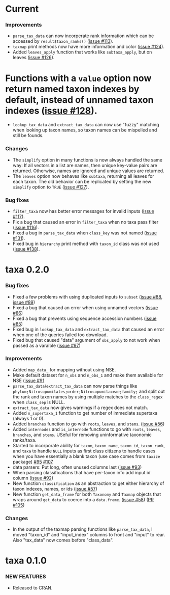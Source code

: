Current
=======

### Improvements

* `parse_tax_data` can now incorperate rank information which can be accessed by `result$taxon_ranks()` ([issue #113](https://github.com/ropensci/taxa/issues/113)).
* `taxmap` print methods now have more information and color ([issue #124](https://github.com/ropensci/taxa/issues/124)).
* Added `leaves_apply` function that works like `subtaxa_apply`, but on leaves ([issue #126](https://github.com/ropensci/taxa/issues/126)).
# Functions with a `value` option now return named taxon indexes by default, instead of unnamed taxon indexes ([issue #128](https://github.com/ropensci/taxa/issues/128)).
* `lookup_tax_data` and `extract_tax_data` can now use "fuzzy" matching when looking up taxon names, so taxon names can be mispelled and still be founds.

### Changes

* The `simplify` option in many functions is now always handled the same way: If all vectors in a list are names, then unique key-value pairs are returned. Otherwise, names are ignored and unique values are returned.
* The `leaves` option now behaves like `subtaxa`, returning all leaves for each taxon. The old behavior can be replicated by setting the new `simplify` option to `TRUE` ([issue #127](https://github.com/ropensci/taxa/issues/127)).

### Bug fixes

* `filter_taxa` now has better error messages for invalid inputs ([issue #117](https://github.com/ropensci/taxa/issues/117)).
* Fix a bug that caused an error in `filter_taxa` when no taxa pass filter ([issue #116](https://github.com/ropensci/taxa/issues/116)).
* Fixed a bug in `parse_tax_data` when `class_key` was not named ([issue #131](https://github.com/ropensci/taxa/issues/131)).
* Fixed bug in `hierarchy` print method with `taxon_id` class was not used ([issue #138](https://github.com/ropensci/taxa/issues/131)).

taxa 0.2.0
==========

### Bug fixes

* Fixed a few problems with using duplicated inputs to `subset` ([issue #88](https://github.com/ropensci/taxa/issues/85), [issue #89](https://github.com/ropensci/taxa/issues/85))
* Fixed a bug that caused an error when using unnamed vectors ([issue #86](https://github.com/ropensci/taxa/issues/86))
* Fixed a bug that prevents using sequence accession numbers ([issue #85](https://github.com/ropensci/taxa/issues/85))
* Fixed bug in `lookup_tax_data` and `extract_tax_data` that caused an error when one of the queries failed too download.
* Fixed bug that caused "data" argument of `obs_apply` to not work when passed as a varaible ([issue #97](https://github.com/ropensci/taxa/issues/97))

### Improvements

* Added `map_data_` for mapping without using NSE.
* Make default dataset for `n_obs` and `n_obs_1` and make them available for NSE ([issue #91](https://github.com/ropensci/taxa/issues/91)
* `parse_tax_data`/`extract_tax_data` can now parse things like `phylum;Nitrosopumilales;order;Nitrosopumilaceae;family;` and split out the rank and taxon names by using multiple matches to the `class_regex` when `class_sep` is NULL. 
* `extract_tax_data` now gives warnings if a regex does not match.
* Added `n_supertaxa_1` function to get number of immediate supertaxa (always 1 or 0).
* Added `branches` function to go with `roots`, `leaves`, and `stems`. ([issue #56](https://github.com/ropensci/taxa/issues/56))
* Added `internodes` and `is_internode` functions to go with `roots`, `leaves`, `branches`, and `stems`. USeful for removing uninformative taxonomic ranks/taxa.
* Started to incorporate ability for `taxon`, `taxon_name`, `taxon_id`, `taxon_rank`, and `taxa` to handle `NULL` inputs as first class citizens to handle cases when you have essentially a blank taxon (use case comes from `taxize` package) [#95](https://github.com/ropensci/taxa/issues/95) [#107](https://github.com/ropensci/taxa/issues/107)
* data parsers: Put long, often unused columns last ([issue #93](https://github.com/ropensci/taxa/issues/93))
* When parsing classifications that have per-taxon info add input id column ([issue #92](https://github.com/ropensci/taxa/issues/92))
* New function `classification` as an abstraction to get either hierarchy of taxon indexes, names, or ids ([issue #57](https://github.com/ropensci/taxa/issues/57))
* New function `get_data_frame` for both `Taxonomy` and `Taxmap` objects that wraps around `get_data` to coerce into a `data.frame`. ([issue #58](https://github.com/ropensci/taxa/issues/58)) ([PR #105](https://github.com/ropensci/taxa/issues/105))

### Changes

* In the output of the taxmap parsing functions like `parse_tax_data`, I moved "taxon_id" and "input_index" columns to front and "input" to rear. Also "tax_data" now comes before "class_data".

taxa 0.1.0
==========

### NEW FEATURES

* Released to CRAN.
